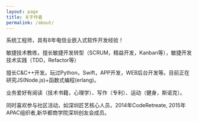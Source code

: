 ```yaml
---
layout: page
title: 关于作者
permalink: /about/
---
```


系统工程师，具有8年电信业嵌入式软件开发经验！

敏捷技术教练，擅长敏捷开发转型（SCRUM，精益开发，Kanban等），敏捷开发技术实践（TDD，Refactor等）

擅长C&C++开发。玩过Python，Swift，APP开发，WEB后台开发等。目前正在研究JS(Node.js)+函数式编程(erlang)。

业务爱好有阅读（技术书籍，心理学）、写作（专利）、运动（健身，斯诺克）。

同时喜欢参与社区活动，如深圳匠艺核心人员，2014年CodeRetreate, 2015年APAC组织者,新华都商学院深圳创友会成员。
